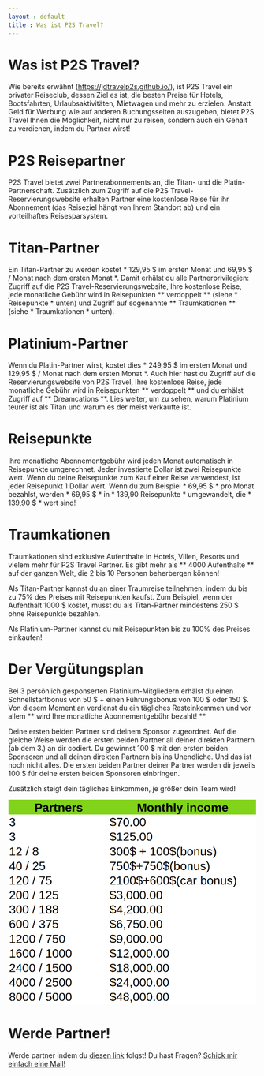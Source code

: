 ```yaml
---
layout : default
title : Was ist P2S Travel?
---
```


# Was ist P2S Travel?

Wie bereits erwähnt (https://jdtravelp2s.github.io/), ist P2S Travel ein privater Reiseclub, dessen Ziel es ist, die besten Preise für Hotels, Bootsfahrten, Urlaubsaktivitäten, Mietwagen und mehr zu erzielen. Anstatt Geld für Werbung wie auf anderen Buchungsseiten auszugeben, bietet P2S Travel Ihnen die Möglichkeit, nicht nur zu reisen, sondern auch ein Gehalt zu verdienen, indem du Partner wirst!

# P2S Reisepartner

P2S Travel bietet zwei Partnerabonnements an, die Titan- und die Platin-Partnerschaft. Zusätzlich zum Zugriff auf die P2S Travel-Reservierungswebsite erhalten Partner eine kostenlose Reise für ihr Abonnement (das Reiseziel hängt von Ihrem Standort ab) und ein vorteilhaftes Reisesparsystem.

# Titan-Partner

Ein Titan-Partner zu werden kostet * 129,95 $ im ersten Monat und 69,95 $ / Monat nach dem ersten Monat *. Damit erhälst du alle Partnerprivilegien: Zugriff auf die P2S Travel-Reservierungswebsite, Ihre kostenlose Reise, jede monatliche Gebühr wird in Reisepunkten ** verdoppelt ** (siehe * Reisepunkte * unten) und Zugriff auf sogenannte ** Traumkationen ** (siehe * Traumkationen * unten).

# Platinium-Partner

Wenn du Platin-Partner wirst, kostet dies * 249,95 $ im ersten Monat und 129,95 $ / Monat nach dem ersten Monat *. Auch hier hast du Zugriff auf die Reservierungswebsite von P2S Travel, Ihre kostenlose Reise, jede monatliche Gebühr wird in Reisepunkten ** verdoppelt ** und du erhälst Zugriff auf ** Dreamcations **. Lies weiter, um zu sehen, warum Platinium teurer ist als Titan und warum es der meist verkaufte ist.

# Reisepunkte

Ihre monatliche Abonnementgebühr wird jeden Monat automatisch in Reisepunkte umgerechnet. Jeder investierte Dollar ist zwei Reisepunkte wert. Wenn du deine Reisepunkte zum Kauf einer Reise verwendest, ist jeder Reisepunkt 1 Dollar wert. Wenn du zum Beispiel * 69,95 $ * pro Monat bezahlst, werden * 69,95 $ * in * 139,90 Reisepunkte * umgewandelt, die * 139,90 $ * wert sind!

# Traumkationen

Traumkationen sind exklusive Aufenthalte in Hotels, Villen, Resorts und vielem mehr für P2S Travel Partner. Es gibt mehr als ** 4000 Aufenthalte ** auf der ganzen Welt, die 2 bis 10 Personen beherbergen können!

Als Titan-Partner kannst du an einer Traumreise teilnehmen, indem du bis zu 75% des Preises mit Reisepunkten kaufst. Zum Beispiel, wenn der Aufenthalt 1000 $ kostet, musst du als Titan-Partner mindestens 250 $ ohne Reisepunkte bezahlen.

Als Platinium-Partner kannst du mit Reisepunkten bis zu 100% des Preises einkaufen!

# Der Vergütungsplan

Bei 3 persönlich gesponserten Platinium-Mitgliedern erhälst du einen Schnellstartbonus von 50 $ + einen Führungsbonus von 100 $ oder 150 $. Von diesem Moment an verdienst du ein tägliches Resteinkommen und vor allem ** wird Ihre monatliche Abonnementgebühr bezahlt! **

Deine ersten beiden Partner sind deinem Sponsor zugeordnet. Auf die gleiche Weise werden die ersten beiden Partner all deiner direkten Partnern (ab dem 3.) an dir codiert. Du gewinnst 100 $ mit den ersten beiden Sponsoren und all deinen direkten Partnern bis ins Unendliche. Und das ist noch nicht alles. Die ersten beiden Partner deiner Partner werden dir jeweils 100 $ für deine ersten beiden Sponsoren einbringen.

Zusätzlich steigt dein tägliches Einkommen, je größer dein Team wird!

<img class="d-block w-100 img-fluid" src="/assets/remuneration.png" alt="p2s travel remuneration plan">

# Werde Partner!

Werde partner indem du [diesen link](https://p2stravel.com/join/jdtravelp2s) folgst!
Du hast Fragen? <a href="mailto:jeandavidtravel@gmail.com">Schick mir einfach eine Mail!</a>
